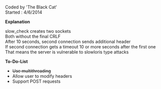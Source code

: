 Coded by 'The Black Cat'<br>
Started : 4/6/2014


<b> Explanation </b>

slow_check creates two sockets<br>
Both without the final CRLF<br>
After 10 seconds, second connection sends additional header<br>
If second connection gets a timeout 10 or more seconds after the first one<br>
That means the server is vulnerable to slowloris type attacks<br>

<b> To-Do-List </b>
<ul>
  <li><s>Use multithreading</s></li> 
  <li>Allow user to modify headers</li>
  <li>Support POST requests</li>
</ul>

